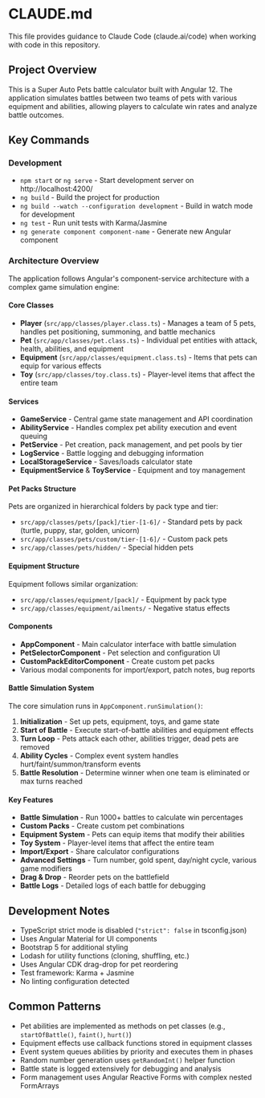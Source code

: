 # CLAUDE.md

This file provides guidance to Claude Code (claude.ai/code) when working with code in this repository.

## Project Overview

This is a Super Auto Pets battle calculator built with Angular 12. The application simulates battles between two teams of pets with various equipment and abilities, allowing players to calculate win rates and analyze battle outcomes.

## Key Commands

### Development
- `npm start` or `ng serve` - Start development server on http://localhost:4200/
- `ng build` - Build the project for production
- `ng build --watch --configuration development` - Build in watch mode for development
- `ng test` - Run unit tests with Karma/Jasmine
- `ng generate component component-name` - Generate new Angular component

### Architecture Overview

The application follows Angular's component-service architecture with a complex game simulation engine:

#### Core Classes
- **Player** (`src/app/classes/player.class.ts`) - Manages a team of 5 pets, handles pet positioning, summoning, and battle mechanics
- **Pet** (`src/app/classes/pet.class.ts`) - Individual pet entities with attack, health, abilities, and equipment
- **Equipment** (`src/app/classes/equipment.class.ts`) - Items that pets can equip for various effects
- **Toy** (`src/app/classes/toy.class.ts`) - Player-level items that affect the entire team

#### Services
- **GameService** - Central game state management and API coordination
- **AbilityService** - Handles complex pet ability execution and event queuing
- **PetService** - Pet creation, pack management, and pet pools by tier
- **LogService** - Battle logging and debugging information
- **LocalStorageService** - Saves/loads calculator state
- **EquipmentService** & **ToyService** - Equipment and toy management

#### Pet Packs Structure
Pets are organized in hierarchical folders by pack type and tier:
- `src/app/classes/pets/[pack]/tier-[1-6]/` - Standard pets by pack (turtle, puppy, star, golden, unicorn)
- `src/app/classes/pets/custom/tier-[1-6]/` - Custom pack pets
- `src/app/classes/pets/hidden/` - Special hidden pets

#### Equipment Structure
Equipment follows similar organization:
- `src/app/classes/equipment/[pack]/` - Equipment by pack type
- `src/app/classes/equipment/ailments/` - Negative status effects

#### Components
- **AppComponent** - Main calculator interface with battle simulation
- **PetSelectorComponent** - Pet selection and configuration UI
- **CustomPackEditorComponent** - Create custom pet packs
- Various modal components for import/export, patch notes, bug reports

#### Battle Simulation System
The core simulation runs in `AppComponent.runSimulation()`:
1. **Initialization** - Set up pets, equipment, toys, and game state
2. **Start of Battle** - Execute start-of-battle abilities and equipment effects
3. **Turn Loop** - Pets attack each other, abilities trigger, dead pets are removed
4. **Ability Cycles** - Complex event system handles hurt/faint/summon/transform events
5. **Battle Resolution** - Determine winner when one team is eliminated or max turns reached

#### Key Features
- **Battle Simulation** - Run 1000+ battles to calculate win percentages  
- **Custom Packs** - Create custom pet combinations
- **Equipment System** - Pets can equip items that modify their abilities
- **Toy System** - Player-level items that affect the entire team
- **Import/Export** - Share calculator configurations
- **Advanced Settings** - Turn number, gold spent, day/night cycle, various game modifiers
- **Drag & Drop** - Reorder pets on the battlefield
- **Battle Logs** - Detailed logs of each battle for debugging

## Development Notes

- TypeScript strict mode is disabled (`"strict": false` in tsconfig.json)
- Uses Angular Material for UI components
- Bootstrap 5 for additional styling
- Lodash for utility functions (cloning, shuffling, etc.)
- Uses Angular CDK drag-drop for pet reordering
- Test framework: Karma + Jasmine
- No linting configuration detected

## Common Patterns

- Pet abilities are implemented as methods on pet classes (e.g., `startOfBattle()`, `faint()`, `hurt()`)
- Equipment effects use callback functions stored in equipment classes
- Event system queues abilities by priority and executes them in phases
- Random number generation uses `getRandomInt()` helper function
- Battle state is logged extensively for debugging and analysis
- Form management uses Angular Reactive Forms with complex nested FormArrays
